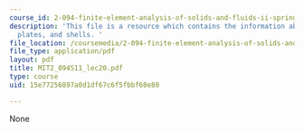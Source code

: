 ```yaml
---
course_id: 2-094-finite-element-analysis-of-solids-and-fluids-ii-spring-2011
description: 'This file is a resource which contains the information about beams,
  plates, and shells. '
file_location: /coursemedia/2-094-finite-element-analysis-of-solids-and-fluids-ii-spring-2011/15e77256897a0d1df67c6f5fbbf60e80_MIT2_094S11_lec20.pdf
file_type: application/pdf
layout: pdf
title: MIT2_094S11_lec20.pdf
type: course
uid: 15e77256897a0d1df67c6f5fbbf60e80

---
```

None